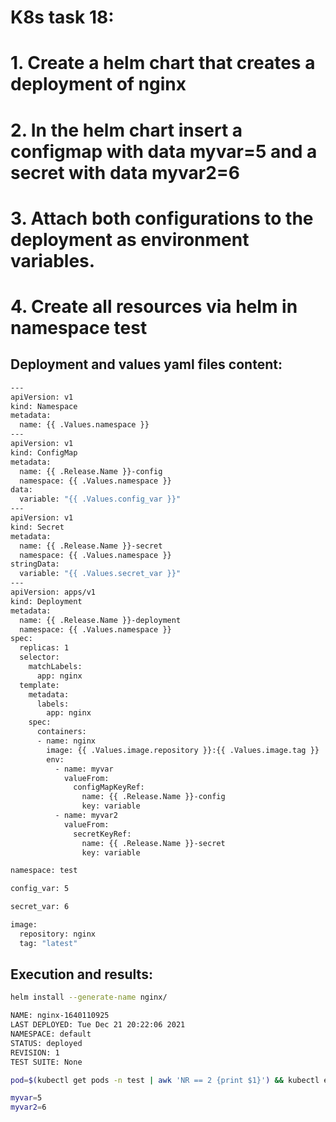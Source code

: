 # K8s task 18:<br/>
# 1. Create a helm chart that creates a deployment of nginx<br/>
# 2. In the helm chart insert a configmap with data myvar=5 and a secret with data myvar2=6<br/>
# 3. Attach both configurations to the deployment as environment variables.<br/>
# 4. Create all resources via helm in namespace test<br/>

## Deployment and values yaml files content:

```bash
---
apiVersion: v1
kind: Namespace
metadata:
  name: {{ .Values.namespace }}
---
apiVersion: v1
kind: ConfigMap
metadata:
  name: {{ .Release.Name }}-config
  namespace: {{ .Values.namespace }}
data:
  variable: "{{ .Values.config_var }}"
---
apiVersion: v1
kind: Secret
metadata:
  name: {{ .Release.Name }}-secret
  namespace: {{ .Values.namespace }}
stringData:
  variable: "{{ .Values.secret_var }}"
---
apiVersion: apps/v1
kind: Deployment
metadata:
  name: {{ .Release.Name }}-deployment
  namespace: {{ .Values.namespace }}
spec:
  replicas: 1
  selector:
    matchLabels:
      app: nginx
  template:
    metadata:
      labels:
        app: nginx
    spec:
      containers:
      - name: nginx
        image: {{ .Values.image.repository }}:{{ .Values.image.tag }}
        env:
          - name: myvar
            valueFrom:
              configMapKeyRef:
                name: {{ .Release.Name }}-config
                key: variable
          - name: myvar2
            valueFrom:
              secretKeyRef:
                name: {{ .Release.Name }}-secret
                key: variable
```

```bash
namespace: test

config_var: 5

secret_var: 6

image:
  repository: nginx
  tag: "latest"
```

## Execution and results:

```bash
helm install --generate-name nginx/ 
```

```bash
NAME: nginx-1640110925
LAST DEPLOYED: Tue Dec 21 20:22:06 2021
NAMESPACE: default
STATUS: deployed
REVISION: 1
TEST SUITE: None
```

```bash
pod=$(kubectl get pods -n test | awk 'NR == 2 {print $1}') && kubectl exec -n test $pod -- printenv | grep "^myvar"
```

```bash
myvar=5
myvar2=6
```
